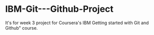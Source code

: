 # IBM-Git---Github-Project
It's for week 3 project for Coursera's IBM Getting started with Git and Github" course.
